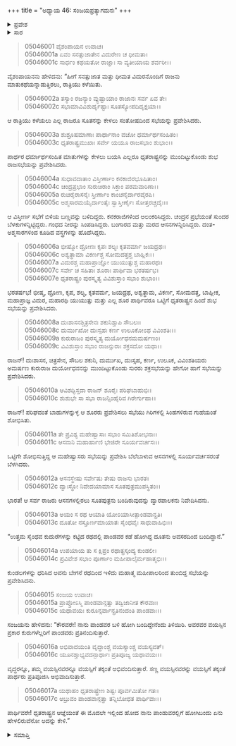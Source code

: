 +++
title = "ಅಧ್ಯಾಯ 46: ಸಂಜಯಪ್ರತ್ಯಾಗಮನಃ"
+++

<details><summary>ಪ್ರವೇಶ</summary>


।।   ಓಂ ಓಂ ನಮೋ ನಾರಾಯಣಾಯ।।   ಶ್ರೀ ವೇದವ್ಯಾಸಾಯ ನಮಃ ।।

ಶ್ರೀ ಕೃಷ್ಣದ್ವೈಪಾಯನ ವೇದವ್ಯಾಸ ವಿರಚಿತ  

**ಶ್ರೀ ಮಹಾಭಾರತ**

**ಉದ್ಯೋಗ ಪರ್ವ**

**ಯಾನಸಂಧಿ ಪರ್ವ**

**ಅಧ್ಯಾಯ 46**

</details>


<details><summary>ಸಾರ</summary>

ಕುರುಸಭೆಗೆ ಸಂಜಯನ ಆಗಮನ ಮತ್ತು ವಿಷಯ ಪ್ರಸ್ತಾವನೆ (1-17).

</details>


> 05046001 ವೈಶಂಪಾಯನ ಉವಾಚ।  
05046001a ಏವಂ ಸನತ್ಸುಜಾತೇನ ವಿದುರೇಣ ಚ ಧೀಮತಾ।  
05046001c ಸಾರ್ಧಂ ಕಥಯತೋ ರಾಜ್ಞಾಃ ಸಾ ವ್ಯತೀಯಾಯ ಶರ್ವರೀ।।

ವೈಶಂಪಾಯನನು ಹೇಳಿದನು: “ಹೀಗೆ ಸನತ್ಸುಜಾತ ಮತ್ತು ಧೀಮತ ವಿದುರನೊಂದಿಗೆ ರಾಜನು ಮಾತುಕಥೆಯನ್ನಾಡುತ್ತಿರಲು, ರಾತ್ರಿಯು ಕಳೆಯಿತು.

> 05046002a ತಸ್ಯಾಂ ರಜನ್ಯಾಂ ವ್ಯುಷ್ಟಾಯಾಂ ರಾಜಾನಃ ಸರ್ವ ಏವ ತೇ।  
05046002c ಸಭಾಮಾವಿವಿಶುರ್ಹೃಷ್ಟಾಃ ಸೂತಸ್ಯೋಪದಿದೃಕ್ಷಯಾ।।

ಆ ರಾತ್ರಿಯು ಕಳೆಯಲು ಎಲ್ಲ ರಾಜರೂ ಸೂತನನ್ನು ಕೇಳಲು ಸಂತೋಷದಿಂದ ಸಭೆಯನ್ನು ಪ್ರವೇಶಿಸಿದರು.

> 05046003a ಶುಶ್ರೂಷಮಾಣಾಃ ಪಾರ್ಥಾನಾಂ ವಚೋ ಧರ್ಮಾರ್ಥಸಂಹಿತಂ।   
05046003c ಧೃತರಾಷ್ಟ್ರಮುಖಾಃ ಸರ್ವೇ ಯಯೂ ರಾಜಸಭಾಂ ಶುಭಾಂ।।

ಪಾರ್ಥರ ಧರ್ಮಾರ್ಥಸಂಹಿತ ಮಾತುಗಳನ್ನು ಕೇಳಲು ಬಯಸಿ ಎಲ್ಲರೂ ಧೃತರಾಷ್ಟ್ರನನ್ನು ಮುಂದಿಟ್ಟುಕೊಂಡು ಶುಭ ರಾಜಸಭೆಯನ್ನು ಪ್ರವೇಶಿಸಿದರು.

> 05046004a ಸುಧಾವದಾತಾಂ ವಿಸ್ತೀರ್ಣಾಂ ಕನಕಾಜಿರಭೂಷಿತಾಂ।  
05046004c ಚಂದ್ರಪ್ರಭಾಂ ಸುರುಚಿರಾಂ ಸಿಕ್ತಾಂ ಪರಮವಾರಿಣಾ।।   
05046005a ರುಚಿರೈರಾಸನೈಃ ಸ್ತೀರ್ಣಾಂ ಕಾಂಚನೈರ್ದಾರವೈರಪಿ।  
05046005c ಅಶ್ಮಸಾರಮಯೈರ್ದಾಂತೈಃ ಸ್ವಾಸ್ತೀರ್ಣೈಃ ಸೋತ್ತರಚ್ಚದೈಃ।।

ಆ ವಿಸ್ತೀರ್ಣ ಸಭೆಗೆ ಬಿಳಿಯ ಬಣ್ಣವನ್ನು ಬಳಿದಿದ್ದರು. ಕನಕರಾಜಿಗಳಿಂದ ಅಲಂಕರಿಸಿದ್ದರು. ಚಂದ್ರನ ಪ್ರಭೆಯಂತೆ ಸುಂದರ ಬೆಳಕುಗಳನ್ನಿಟ್ಟಿದ್ದರು. ಗಂಧದ ನೀರನ್ನು ಸಿಂಪಡಿಸಿದ್ದರು. ಬಂಗಾರದ ಮತ್ತು ಮರದ ಆಸನಗಳನ್ನಿರಿಸಿದ್ದರು. ದಂತ-ಅಶ್ಮಸಾರಗಳಿಂದ ಕೂಡಿದ ವಸ್ತ್ರಗಳನ್ನು ಹೊದೆಸಿದ್ದರು.

> 05046006a ಭೀಷ್ಮೋ ದ್ರೋಣಃ ಕೃಪಃ ಶಲ್ಯಃ ಕೃತವರ್ಮಾ ಜಯದ್ರಥಃ।  
05046006c ಅಶ್ವತ್ಥಾಮಾ ವಿಕರ್ಣಶ್ಚ ಸೋಮದತ್ತಶ್ಚ ಬಾಹ್ಲಿಕಃ।।  
05046007a ವಿದುರಶ್ಚ ಮಹಾಪ್ರಾಜ್ಞೋ ಯುಯುತ್ಸುಶ್ಚ ಮಹಾರಥಃ।  
05046007c ಸರ್ವೇ ಚ ಸಹಿತಾಃ ಶೂರಾಃ ಪಾರ್ಥಿವಾ ಭರತರ್ಷಭ।  
05046007e ಧೃತರಾಷ್ಟ್ರಂ ಪುರಸ್ಕೃತ್ಯ ವಿವಿಶುಸ್ತಾಂ ಸಭಾಂ ಶುಭಾಂ।।

ಭರತರ್ಷಭ! ಭೀಷ್ಮ, ದ್ರೋಣ, ಕೃಪ, ಶಲ್ಯ, ಕೃತವರ್ಮ, ಜಯದ್ರಥ, ಅಶ್ವತ್ಥಾಮ, ವಿಕರ್ಣ, ಸೋಮದತ್ತ, ಬಾಹ್ಲೀಕ, ಮಹಾಪ್ರಾಜ್ಞ ವಿದುರ, ಮಹಾರಥಿ ಯುಯುತ್ಸು ಮತ್ತು ಎಲ್ಲ ಶೂರ ಪಾರ್ಥಿವರೂ ಒಟ್ಟಿಗೆ ಧೃತರಾಷ್ಟ್ರನ ಹಿಂದೆ ಶುಭ ಸಭೆಯನ್ನು ಪ್ರವೇಶಿಸಿದರು.

> 05046008a ದುಃಶಾಸನಶ್ಚಿತ್ರಸೇನಃ ಶಕುನಿಶ್ಚಾಪಿ ಸೌಬಲಃ।  
05046008c ದುರ್ಮುಖೋ ದುಃಸ್ಸಹಃ ಕರ್ಣ ಉಲೂಕೋಽಥ ವಿವಿಂಶತಿಃ।।  
05046009a ಕುರುರಾಜಂ ಪುರಸ್ಕೃತ್ಯ ದುರ್ಯೋಧನಮಮರ್ಷಣಂ।  
05046009c ವಿವಿಶುಸ್ತಾಂ ಸಭಾಂ ರಾಜನ್ಸುರಾಃ ಶಕ್ರಸದೋ ಯಥಾ।।

ರಾಜನ್! ದುಃಶಾಸನ, ಚಿತ್ರಸೇನ, ಸೌಬಲ ಶಕುನಿ, ದುರ್ಮುಖ, ದುಃಸ್ಸಹ, ಕರ್ಣ, ಉಲೂಕ, ವಿವಿಂಶತಿಯರು ಅಮರ್ಷಣ ಕುರುರಾಜ ದುರ್ಯೋಧನನನ್ನು ಮುಂದಿಟ್ಟುಕೊಂಡು ಸುರರು ಶಕ್ರಸಭೆಯನ್ನು ಹೇಗೋ ಹಾಗೆ ಸಭೆಯನ್ನು ಪ್ರವೇಶಿಸಿದರು.

> 05046010a ಆವಿಶದ್ಭಿಸ್ತದಾ ರಾಜನ್ ಶೂರೈಃ ಪರಿಘಬಾಹುಭಿಃ।  
05046010c ಶುಶುಭೇ ಸಾ ಸಭಾ ರಾಜನ್ಸಿಂಹೈರಿವ ಗಿರೇರ್ಗುಹಾ।।

ರಾಜನ್! ಪರಿಘದಂತೆ ಬಾಹುಗಳನ್ನುಳ್ಳ ಆ ಶೂರರು ಪ್ರವೇಶಿಸಲು ಸಭೆಯು ಗಿರಿಗಳಲ್ಲಿ ಸಿಂಹಗಳಿರುವ ಗುಹೆಯಂತೆ ಶೋಭಿಸಿತು.

> 05046011a ತೇ ಪ್ರವಿಶ್ಯ ಮಹೇಷ್ವಾಸಾಃ ಸಭಾಂ ಸಮಿತಿಶೋಭನಾಃ।  
05046011c ಆಸನಾನಿ ಮಹಾರ್ಹಾಣಿ ಭೇಜಿರೇ ಸೂರ್ಯವರ್ಚಸಃ।।

ಒಟ್ಟಿಗೇ ಶೋಭಿಸುತ್ತಿದ್ದ ಆ ಮಹೇಷ್ವಾಸರು ಸಭೆಯನ್ನು ಪ್ರವೇಶಿಸಿ ಬೆಲೆಬಾಳುವ ಆಸನಗಳಲ್ಲಿ ಸೂರ್ಯವರ್ಚಸರಂತೆ ಬೆಳಗಿದರು.

> 05046012a ಆಸನಸ್ಥೇಷು ಸರ್ವೇಷು ತೇಷು ರಾಜಸು ಭಾರತ।  
05046012c ದ್ವಾಃಸ್ಥೋ ನಿವೇದಯಾಮಾಸ ಸೂತಪುತ್ರಮುಪಸ್ಥಿತಂ।।

ಭಾರತ! ಆ ಸರ್ವ ರಾಜರು ಆಸನಗಳಲ್ಲಿರಲು ಸೂತಪುತ್ರನು ಬಂದಿರುವುದನ್ನು ದ್ವಾರಪಾಲಕನು ನಿವೇದಿಸಿದನು.

> 05046013a ಅಯಂ ಸ ರಥ ಆಯಾತಿ ಯೋಽಯಾಸೀತ್ಪಾಂಡವಾನ್ಪ್ರತಿ।   
05046013c ದೂತೋ ನಸ್ತೂರ್ಣಮಾಯಾತಃ ಸೈಂಧವೈಃ ಸಾಧುವಾಹಿಭಿಃ।।

“ಉತ್ತಮ ಸೈಂಧವ ಕುದುರೆಗಳನ್ನು ಕಟ್ಟಿದ ರಥದಲ್ಲಿ ಪಾಂಡವರ ಕಡೆ ಹೋಗಿದ್ದ ದೂತನು ಅವಸರದಿಂದ ಬಂದಿದ್ದಾನೆ.”

> 05046014a ಉಪಯಾಯ ತು ಸ ಕ್ಷಿಪ್ರಂ ರಥಾತ್ಪ್ರಸ್ಕಂದ್ಯ ಕುಂಡಲೀ।  
05046014c ಪ್ರವಿವೇಶ ಸಭಾಂ ಪೂರ್ಣಾಂ ಮಹೀಪಾಲೈರ್ಮಹಾತ್ಮಭಿಃ।।

ಕುಂಡಲಗಳನ್ನು ಧರಿಸಿದ ಅವನು ಬೇಗನೆ ರಥದಿಂದ ಇಳಿದು ಮಹಾತ್ಮ ಮಹೀಪಾಲರಿಂದ ತುಂಬಿದ್ದ ಸಭೆಯನ್ನು ಪ್ರವೇಶಿಸಿದನು.

> 05046015 ಸಂಜಯ ಉವಾಚ।  
05046015a ಪ್ರಾಪ್ತೋಽಸ್ಮಿ ಪಾಂಡವಾನ್ಗತ್ವಾ ತದ್ವಿಜಾನೀತ ಕೌರವಾಃ।   
05046015c ಯಥಾವಯಃ ಕುರೂನ್ಸರ್ವಾನ್ಪ್ರತಿನಂದಂತಿ ಪಾಂಡವಾಃ।।

ಸಂಜಯನು ಹೇಳಿದನು: “ಕೌರವರೇ! ನಾನು ಪಾಂಡವರ ಬಳಿ ಹೋಗಿ ಬಂದಿದ್ದೇನೆಂದು ತಿಳಿಯಿರಿ. ಅವರವರ ವಯಸ್ಸಿನ ಪ್ರಕಾರ ಕುರುಗಳೆಲ್ಲರಿಗೆ ಪಾಂಡವರು ಪ್ರತಿನಂದಿಸುತ್ತಾರೆ.

> 05046016a ಅಭಿವಾದಯಂತಿ ವೃದ್ಧಾಂಶ್ಚ ವಯಸ್ಯಾಂಶ್ಚ ವಯಸ್ಯವತ್।  
05046016c ಯೂನಶ್ಚಾಭ್ಯವದನ್ಪಾರ್ಥಾಃ ಪ್ರತಿಪೂಜ್ಯ ಯಥಾವಯಃ।।

ವೃದ್ಧರನ್ನೂ, ತಮ್ಮ ವಯಸ್ಸಿನವರನ್ನೂ ವಯಸ್ಸಿಗೆ ತಕ್ಕಂತೆ ಅಭಿವಂದಿಸುತ್ತಾರೆ. ಸಣ್ಣ ವಯಸ್ಸಿನವರನ್ನು ವಯಸ್ಸಿಗೆ ತಕ್ಕಂತೆ ಪಾರ್ಥರು ಪ್ರತಿಪೂಜಿಸಿ ಅಭಿವಾದಿಸುತ್ತಾರೆ.

> 05046017a ಯಥಾಹಂ ಧೃತರಾಷ್ಟ್ರೇಣ ಶಿಷ್ಟಃ ಪೂರ್ವಮಿತೋ ಗತಃ।  
05046017c ಅಬ್ರುವಂ ಪಾಂಡವಾನ್ಗತ್ವಾ ತನ್ನಿಬೋಧತ ಪಾರ್ಥಿವಾಃ।।

ಪಾರ್ಥಿವರೇ! ಧೃತರಾಷ್ಟ್ರನ ಆಜ್ಞೆಯಂತೆ ಈ ಮೊದಲೇ ಇಲ್ಲಿಂದ ಹೋದ ನಾನು ಪಾಂಡುವರಲ್ಲಿಗೆ ಹೋಗಿಬಂದು ಏನು ಹೇಳಲಿರುವೆನೋ ಅದನ್ನು ಕೇಳಿ.”


<details><summary>ಸಮಾಪ್ತಿ</summary>


ಇತಿ ಶ್ರೀ ಮಹಾಭಾರತೇ ಉದ್ಯೋಗ ಪರ್ವಣಿ ಯಾನಸಂಧಿ ಪರ್ವಣಿ ಸಂಜಯಪ್ರತ್ಯಾಗಮನೇ ಷಟ್‌ಚತ್ವಾರಿಂಶೋಽಧ್ಯಾಯಃ।  
ಇದು ಶ್ರೀ ಮಹಾಭಾರತದಲ್ಲಿ ಉದ್ಯೋಗ ಪರ್ವದಲ್ಲಿ ಯಾನಸಂಧಿ ಪರ್ವದಲ್ಲಿ ಸಂಜಯಪ್ರತ್ಯಾಗಮನದಲ್ಲಿ ನಲ್ವತ್ತಾರನೆಯ ಅಧ್ಯಾಯವು.

</details>
